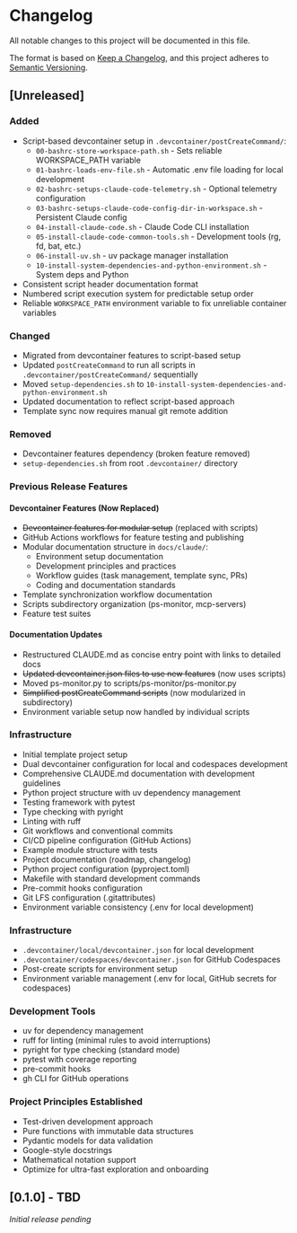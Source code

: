 # Changelog

All notable changes to this project will be documented in this file.

The format is based on [Keep a Changelog](https://keepachangelog.com/en/1.0.0/),
and this project adheres to [Semantic Versioning](https://semver.org/spec/v2.0.0.html).

## [Unreleased]

### Added
- Script-based devcontainer setup in `.devcontainer/postCreateCommand/`:
  - `00-bashrc-store-workspace-path.sh` - Sets reliable WORKSPACE_PATH variable
  - `01-bashrc-loads-env-file.sh` - Automatic .env file loading for local development
  - `02-bashrc-setups-claude-code-telemetry.sh` - Optional telemetry configuration
  - `03-bashrc-setups-claude-code-config-dir-in-workspace.sh` - Persistent Claude config
  - `04-install-claude-code.sh` - Claude Code CLI installation
  - `05-install-claude-code-common-tools.sh` - Development tools (rg, fd, bat, etc.)
  - `06-install-uv.sh` - uv package manager installation
  - `10-install-system-dependencies-and-python-environment.sh` - System deps and Python
- Consistent script header documentation format
- Numbered script execution system for predictable setup order
- Reliable `WORKSPACE_PATH` environment variable to fix unreliable container variables

### Changed
- Migrated from devcontainer features to script-based setup
- Updated `postCreateCommand` to run all scripts in `.devcontainer/postCreateCommand/` sequentially
- Moved `setup-dependencies.sh` to `10-install-system-dependencies-and-python-environment.sh`
- Updated documentation to reflect script-based approach
- Template sync now requires manual git remote addition

### Removed
- Devcontainer features dependency (broken feature removed)
- `setup-dependencies.sh` from root `.devcontainer/` directory

### Previous Release Features

#### Devcontainer Features (Now Replaced)
- ~~Devcontainer features for modular setup~~ (replaced with scripts)
- GitHub Actions workflows for feature testing and publishing
- Modular documentation structure in `docs/claude/`:
  - Environment setup documentation
  - Development principles and practices
  - Workflow guides (task management, template sync, PRs)
  - Coding and documentation standards
- Template synchronization workflow documentation
- Scripts subdirectory organization (ps-monitor, mcp-servers)
- Feature test suites

#### Documentation Updates
- Restructured CLAUDE.md as concise entry point with links to detailed docs
- ~~Updated devcontainer.json files to use new features~~ (now uses scripts)
- Moved ps-monitor.py to scripts/ps-monitor/ps-monitor.py
- ~~Simplified postCreateCommand scripts~~ (now modularized in subdirectory)
- Environment variable setup now handled by individual scripts

### Infrastructure
- Initial template project setup
- Dual devcontainer configuration for local and codespaces development
- Comprehensive CLAUDE.md documentation with development guidelines
- Python project structure with uv dependency management
- Testing framework with pytest
- Type checking with pyright
- Linting with ruff
- Git workflows and conventional commits
- CI/CD pipeline configuration (GitHub Actions)
- Example module structure with tests
- Project documentation (roadmap, changelog)
- Python project configuration (pyproject.toml)
- Makefile with standard development commands
- Pre-commit hooks configuration
- Git LFS configuration (.gitattributes)
- Environment variable consistency (.env for local development)

### Infrastructure
- `.devcontainer/local/devcontainer.json` for local development
- `.devcontainer/codespaces/devcontainer.json` for GitHub Codespaces
- Post-create scripts for environment setup
- Environment variable management (.env for local, GitHub secrets for codespaces)

### Development Tools
- uv for dependency management
- ruff for linting (minimal rules to avoid interruptions)
- pyright for type checking (standard mode)
- pytest with coverage reporting
- pre-commit hooks
- gh CLI for GitHub operations

### Project Principles Established
- Test-driven development approach
- Pure functions with immutable data structures
- Pydantic models for data validation
- Google-style docstrings
- Mathematical notation support
- Optimize for ultra-fast exploration and onboarding

## [0.1.0] - TBD

*Initial release pending*